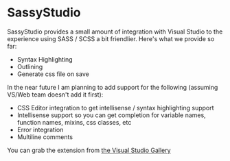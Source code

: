 # SassyStudio

SassyStudio provides a small amount of integration with Visual Studio to the experience using
SASS / SCSS a bit friendlier. Here's what we provide so far:

- Syntax Highlighting
- Outlining
- Generate css file on save

In the near future I am planning to add support for the following (assuming VS/Web team doesn't add it first):

- CSS Editor integration to get intellisense / syntax highlighting support
- Intellisense support so you can get completion for variable names, function names, mixins, css classes, etc
- Error integration
- Multiline comments

You can grab the extension from [the Visual Studio Gallery](http://visualstudiogallery.msdn.microsoft.com/85fa99a6-e4c6-4a1c-9f00-e6a8129b6f4d)
